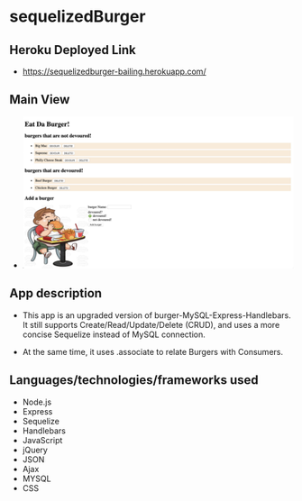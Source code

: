 # sequelizedBurger

## Heroku Deployed Link

* https://sequelizedburger-bailing.herokuapp.com/

## Main View

* ![tier1Screenshot](public/img/tier1Screenshot.jpg)

## App description

* This app is an upgraded version of burger-MySQL-Express-Handlebars. It still supports Create/Read/Update/Delete (CRUD), and uses a more concise Sequelize instead of MySQL connection.

* At the same time, it uses .associate to relate Burgers with Consumers.

## Languages/technologies/frameworks used

* Node.js
* Express
* Sequelize
* Handlebars
* JavaScript
* jQuery
* JSON
* Ajax
* MYSQL
* CSS

